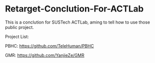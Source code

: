 # Retarget-Conclution-For-ACTLab

This is a conclution for SUSTech ACTLab, aming to tell how to use those public project.

Project List:

PBHC: https://github.com/TeleHuman/PBHC

GMR: https://github.com/YanjieZe/GMR